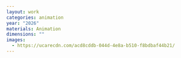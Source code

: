 ```yaml
---
layout: work
categories: animation
year: "2026"
materials: Animation
dimensions: ""
images:
  - https://ucarecdn.com/acd8cddb-044d-4e8a-b510-f8bdbaf44b21/
---
```

